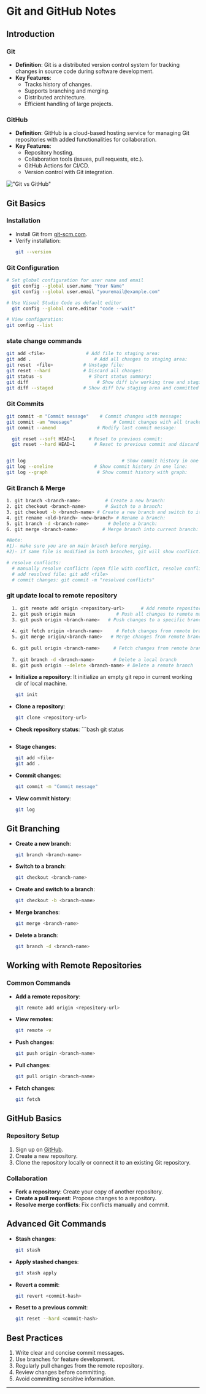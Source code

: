 
# Git and GitHub Notes

## Introduction

### Git

- **Definition**: Git is a distributed version control system for tracking changes in source code during software development.
- **Key Features**:
  - Tracks history of changes.
  - Supports branching and merging.
  - Distributed architecture.
  - Efficient handling of large projects.

### GitHub

- **Definition**: GitHub is a cloud-based hosting service for managing Git repositories with added functionalities for collaboration.
- **Key Features**:
  - Repository hosting.
  - Collaboration tools (issues, pull requests, etc.).
  - GitHub Actions for CI/CD.
  - Version control with Git integration.

!["Git vs GitHub"]("./git_v_github.png")

## Git Basics

### Installation

- Install Git from [git-scm.com](https://git-scm.com).
- Verify installation:
  ```bash
  git --version
  ```

###  Git Configuration
  ```bash
  # Set global configuration for user name and email
    git config --global user.name "Your Name"
    git config --global user.email "youremail@example.com"

  # Use Visual Studio Code as default editor
    git config --global core.editor "code --wait"  

# View configuration:
  git config --list
  ```
### state change commands
```bash
git add <file>               # Add file to staging area:
git add .                       # Add all changes to staging area:
git reset  <file>           # Unstage file:
git reset --hard            # Discard all changes:
git status -s                 # Short status summary:
git diff                         # Show diff b/w working tree and staging area:
git diff --staged           # Show diff b/w staging area and committed changes:
```
### Git Commits
```bash
git commit -m "Commit message"    # Commit changes with message:
git commit -am "meesage"               # Commit changes with all tracked(modified) files:
git commit --amend               # Modify last commit message:  

  git reset --soft HEAD~1     # Reset to previous commit:
  git reset --hard HEAD~1       # Reset to previous commit and discard changes:


git log                                   # Show commit history in one line:
git log --oneline               # Show commit history in one line:
git log --graph                  # Show commit history with graph:
  ```
### Git Branch & Merge
```bash
1. git branch <branch-name>         # Create a new branch:
2. git checkout <branch-name>       # Switch to a branch:
3. git checkout -b <branch-name> # Create a new branch and switch to it:
4. git rename <old-branch> <new-branch> # Rename a branch:
5. git branch -d <branch-name>       # Delete a branch:
6. git merge <branch-name>         # Merge branch into current branch:

#Note:  
#1)- make sure you are on main branch before merging. 
#2)- if same file is modified in both branches, git will show conflict.

# resolve conflicts:
  # manually resolve conflicts (open file with conflict, resolve conflicts, save)
  # add resolved file: git add <file>
  # commit changes: git commit -m "resolved conflicts"

```
### git update local to  remote repository
```bash
  1. git remote add origin <repository-url>      # Add remote repository
  2. git push origin main               # Push all changes to remote main branch
  3. git push origin <branch-name>   # Push changes to a specific branch
  
  4. git fetch origin <branch-name>     # Fetch changes from remote branch
  5. git merge origin/<branch-name>   # Merge changes from remote branch into current branch
  
  6. git pull origin <branch-name>     # Fetch changes from remote branch, merge into current branch, and push to origin
  
  7. git branch -d <branch-name>       # Delete a local branch
  8. git push origin --delete <branch-name> # Delete a remote branch
```

- **Initialize a repository**: It initialize an empty git repo in current working dir of local machine.
  ```bash
  git init
  ```
- **Clone a repository**:
  ```bash
  git clone <repository-url>
  ```
- **Check repository status**:  ```bash
  git status
  ```
- **Stage changes**:
  ```bash
  git add <file>
  git add .
  ```
- **Commit changes**:
  ```bash
  git commit -m "Commit message"
  ```
- **View commit history**:
  ```bash
  git log
  ```

## Git Branching

- **Create a new branch**:
  ```bash
  git branch <branch-name>
  ```
- **Switch to a branch**:
  ```bash
  git checkout <branch-name>
  ```
- **Create and switch to a branch**:
  ```bash
  git checkout -b <branch-name>
  ```
- **Merge branches**:
  ```bash
  git merge <branch-name>
  ```
- **Delete a branch**:
  ```bash
  git branch -d <branch-name>
  ```

## Working with Remote Repositories

### Common Commands

- **Add a remote repository**:
  ```bash
  git remote add origin <repository-url>
  ```
- **View remotes**:
  ```bash
  git remote -v
  ```
- **Push changes**:
  ```bash
  git push origin <branch-name>
  ```
- **Pull changes**:
  ```bash
  git pull origin <branch-name>
  ```
- **Fetch changes**:
  ```bash
  git fetch
  ```

## GitHub Basics

### Repository Setup

1. Sign up on [GitHub](https://github.com).
2. Create a new repository.
3. Clone the repository locally or connect it to an existing Git repository.

### Collaboration

- **Fork a repository**: Create your copy of another repository.
- **Create a pull request**: Propose changes to a repository.
- **Resolve merge conflicts**: Fix conflicts manually and commit.

## Advanced Git Commands

- **Stash changes**:
  ```bash
  git stash
  ```
- **Apply stashed changes**:
  ```bash
  git stash apply
  ```
- **Revert a commit**:
  ```bash
  git revert <commit-hash>
  ```
- **Reset to a previous commit**:
  ```bash
  git reset --hard <commit-hash>
  ```

## Best Practices

1. Write clear and concise commit messages.
2. Use branches for feature development.
3. Regularly pull changes from the remote repository.
4. Review changes before committing.
5. Avoid committing sensitive information.

---






